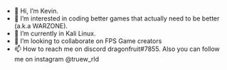 - 👋 Hi, I’m Kevin.
- 👀 I’m interested in coding better games that actually need to be better (a.k.a WARZONE).
- 🌱 I’m currently in Kali Linux.
- 💞️ I’m looking to collaborate on FPS Game creators
- 📫 How to reach me on discord dragonfruit#7855. Also you can follow me on instagram @truew_rld

<!---
devkevin-coder/devkevin-coder is a ✨ special ✨ repository because its `README.md` (this file) appears on your GitHub profile.
You can click the Preview link to take a look at your changes.
--->
